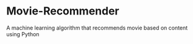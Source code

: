 # Movie-Recommender
A machine learning algorithm that recommends movie based on content using Python
